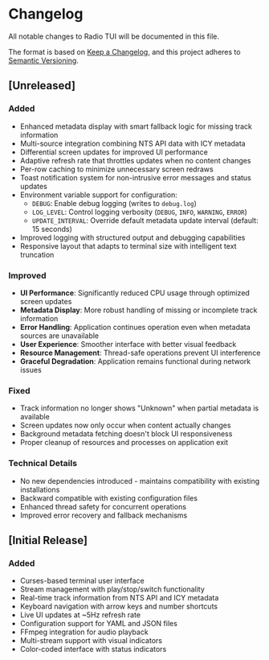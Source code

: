 # Changelog

All notable changes to Radio TUI will be documented in this file.

The format is based on [Keep a Changelog](https://keepachangelog.com/en/1.0.0/),
and this project adheres to [Semantic Versioning](https://semver.org/spec/v2.0.0.html).

## [Unreleased]

### Added
- Enhanced metadata display with smart fallback logic for missing track information
- Multi-source integration combining NTS API data with ICY metadata
- Differential screen updates for improved UI performance
- Adaptive refresh rate that throttles updates when no content changes
- Per-row caching to minimize unnecessary screen redraws
- Toast notification system for non-intrusive error messages and status updates
- Environment variable support for configuration:
  - `DEBUG`: Enable debug logging (writes to `debug.log`)
  - `LOG_LEVEL`: Control logging verbosity (`DEBUG`, `INFO`, `WARNING`, `ERROR`)
  - `UPDATE_INTERVAL`: Override default metadata update interval (default: 15 seconds)
- Improved logging with structured output and debugging capabilities
- Responsive layout that adapts to terminal size with intelligent text truncation

### Improved
- **UI Performance**: Significantly reduced CPU usage through optimized screen updates
- **Metadata Display**: More robust handling of missing or incomplete track information
- **Error Handling**: Application continues operation even when metadata sources are unavailable
- **User Experience**: Smoother interface with better visual feedback
- **Resource Management**: Thread-safe operations prevent UI interference
- **Graceful Degradation**: Application remains functional during network issues

### Fixed
- Track information no longer shows "Unknown" when partial metadata is available
- Screen updates now only occur when content actually changes
- Background metadata fetching doesn't block UI responsiveness
- Proper cleanup of resources and processes on application exit

### Technical Details
- No new dependencies introduced - maintains compatibility with existing installations
- Backward compatible with existing configuration files
- Enhanced thread safety for concurrent operations
- Improved error recovery and fallback mechanisms

## [Initial Release]

### Added
- Curses-based terminal user interface
- Stream management with play/stop/switch functionality
- Real-time track information from NTS API and ICY metadata
- Keyboard navigation with arrow keys and number shortcuts
- Live UI updates at ~5Hz refresh rate
- Configuration support for YAML and JSON files
- FFmpeg integration for audio playback
- Multi-stream support with visual indicators
- Color-coded interface with status indicators
